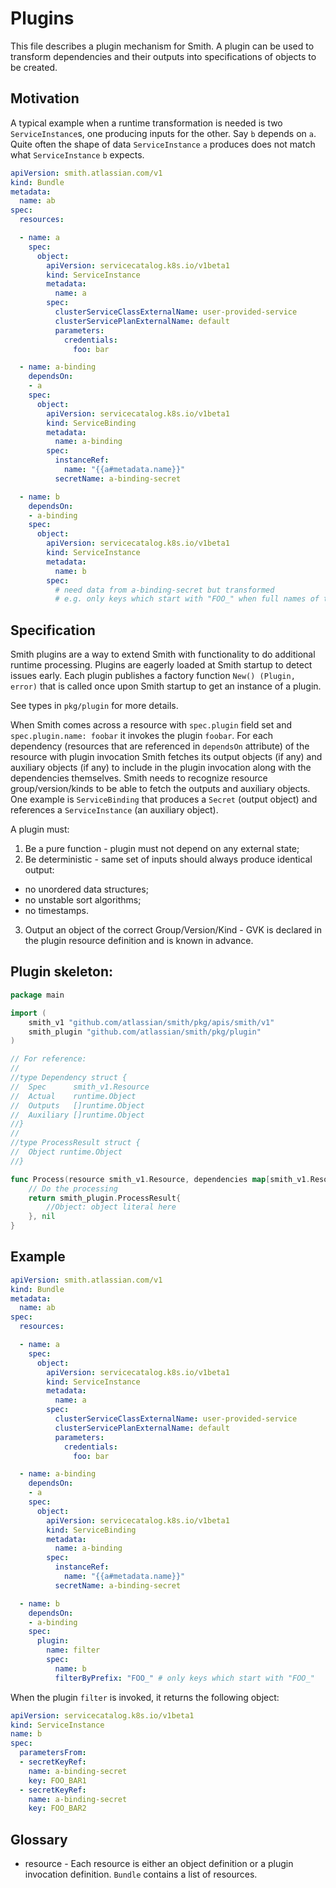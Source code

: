 # Plugins

This file describes a plugin mechanism for Smith. A plugin can be used to transform
dependencies and their outputs into specifications of objects to be created.

## Motivation

A typical example when a runtime transformation is needed is two `ServiceInstance`s, one producing inputs for the
other. Say `b` depends on `a`. Quite often the shape of data `ServiceInstance` `a` produces does not match what
`ServiceInstance` `b` expects.

```yaml
apiVersion: smith.atlassian.com/v1
kind: Bundle
metadata:
  name: ab
spec:
  resources:

  - name: a
    spec:
      object:
        apiVersion: servicecatalog.k8s.io/v1beta1
        kind: ServiceInstance
        metadata:
          name: a
        spec:
          clusterServiceClassExternalName: user-provided-service
          clusterServicePlanExternalName: default
          parameters:
            credentials:
              foo: bar

  - name: a-binding
    dependsOn:
    - a
    spec:
      object:
        apiVersion: servicecatalog.k8s.io/v1beta1
        kind: ServiceBinding
        metadata:
          name: a-binding
        spec:
          instanceRef:
            name: "{{a#metadata.name}}"
          secretName: a-binding-secret

  - name: b
    dependsOn:
    - a-binding
    spec:
      object:
        apiVersion: servicecatalog.k8s.io/v1beta1
        kind: ServiceInstance
        metadata:
          name: b
        spec:
          # need data from a-binding-secret but transformed
          # e.g. only keys which start with "FOO_" when full names of the keys are not known in advance.
```

## Specification

Smith plugins are a way to extend Smith with functionality to do additional runtime processing.
Plugins are eagerly loaded at Smith startup to detect issues early.
Each plugin publishes a factory function `New() (Plugin, error)` that is called once upon Smith startup to
get an instance of a plugin.

See types in `pkg/plugin` for more details.

When Smith comes across a resource with `spec.plugin` field set and `spec.plugin.name: foobar` it invokes
the plugin `foobar`. For each dependency (resources that are referenced in `dependsOn` attribute) of the
resource with plugin invocation Smith fetches its output objects (if any) and auxiliary objects (if any) to
include in the plugin invocation along with the dependencies themselves.
Smith needs to recognize resource group/version/kinds to be able to fetch the outputs and auxiliary objects.
One example is `ServiceBinding` that produces a `Secret` (output object) and references a `ServiceInstance`
(an auxiliary object).

A plugin must:
1. Be a pure function - plugin must not depend on any external state;
2. Be deterministic - same set of inputs should always produce identical output:
  - no unordered data structures;
  - no unstable sort algorithms;
  - no timestamps.
3. Output an object of the correct Group/Version/Kind - GVK is declared in the plugin resource definition and
is known in advance.

## Plugin skeleton:

```go
package main

import (
	smith_v1 "github.com/atlassian/smith/pkg/apis/smith/v1"
	smith_plugin "github.com/atlassian/smith/pkg/plugin"
)

// For reference:
//
//type Dependency struct {
//	Spec      smith_v1.Resource
//	Actual    runtime.Object
//	Outputs   []runtime.Object
//	Auxiliary []runtime.Object
//}
//
//type ProcessResult struct {
//	Object runtime.Object
//}

func Process(resource smith_v1.Resource, dependencies map[smith_v1.ResourceName]smith_plugin.Dependency)  (smith_plugin.ProcessResult, error) {
	// Do the processing
	return smith_plugin.ProcessResult{
		//Object: object literal here
	}, nil
}
```

## Example

```yaml
apiVersion: smith.atlassian.com/v1
kind: Bundle
metadata:
  name: ab
spec:
  resources:

  - name: a
    spec:
      object:
        apiVersion: servicecatalog.k8s.io/v1beta1
        kind: ServiceInstance
        metadata:
          name: a
        spec:
          clusterServiceClassExternalName: user-provided-service
          clusterServicePlanExternalName: default
          parameters:
            credentials:
              foo: bar

  - name: a-binding
    dependsOn:
    - a
    spec:
      object:
        apiVersion: servicecatalog.k8s.io/v1beta1
        kind: ServiceBinding
        metadata:
          name: a-binding
        spec:
          instanceRef:
            name: "{{a#metadata.name}}"
          secretName: a-binding-secret

  - name: b
    dependsOn:
    - a-binding
    spec:
      plugin:
        name: filter
        spec:
          name: b
          filterByPrefix: "FOO_" # only keys which start with "FOO_"
```

When the plugin `filter` is invoked, it returns the following object:

```yaml
apiVersion: servicecatalog.k8s.io/v1beta1
kind: ServiceInstance
name: b
spec:
  parametersFrom:
  - secretKeyRef:
    name: a-binding-secret
    key: FOO_BAR1
  - secretKeyRef:
    name: a-binding-secret
    key: FOO_BAR2
```

## Glossary

- resource - Each resource is either an object definition or a plugin
invocation definition. `Bundle` contains a list of resources.
